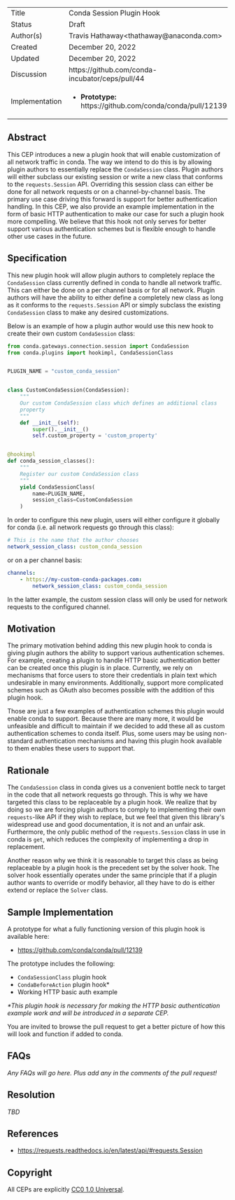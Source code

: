<table>
    <tr><td> Title </td><td> Conda Session Plugin Hook </td>
    <tr><td> Status </td><td> Draft </td></tr>
    <tr><td> Author(s) </td><td>Travis Hathaway&lt;thathaway@anaconda.com&gt;</td></tr>
    <tr><td> Created </td><td>December 20, 2022</td></tr>
    <tr><td> Updated </td><td>December 20, 2022</td></tr>
    <tr><td> Discussion </td><td>https://github.com/conda-incubator/ceps/pull/44</td></tr>
    <tr>
        <td> Implementation </td>
        <td>
            <ul>
                <li><b>Prototype:</b> https://github.com/conda/conda/pull/12139</li>
            </ul>
        </td>
    </tr>
</table>

[requests-session]: https://requests.readthedocs.io/en/latest/api/#requests.Session

## Abstract

This CEP introduces a new a plugin hook that will enable customization
of all network traffic in conda. The way we intend to do this is by
allowing plugin authors to essentially replace the `CondaSession`
class. Plugin authors will either subclass our existing session or
write a new class that conforms to the `requests.Session` API. 
Overriding this session class can either be done for all network 
requests or on a channel-by-channel basis. The primary
use case driving this forward is support for better authentication
handling. In this CEP, we also provide an example implementation 
in the form of basic HTTP authentication to make our case for such 
a plugin hook more  compelling. We believe that this hook not only
serves for better support  various authentication schemes but is 
flexible enough to handle other use cases in the future.

## Specification

This new plugin hook will allow plugin authors to completely replace the
`CondaSession` class currently defined in conda to handle all network 
traffic. This can either be done on a per channel basis or for all
network. Plugin authors will have the ability to either define a completely
new class as long as it conforms to the `requests.Session` API or simply
subclass the existing `CondaSession` class to make any desired 
customizations.

Below is an example of how a plugin author would use this new hook
to create their own custom `CondaSession` class:

```python
from conda.gateways.connection.session import CondaSession
from conda.plugins import hookimpl, CondaSessionClass


PLUGIN_NAME = "custom_conda_session"


class CustomCondaSession(CondaSession):
    """
    Our custom CondaSession class which defines an additional class
    property
    """
    def __init__(self):
        super().__init__()
        self.custom_property = 'custom_property'


@hookimpl
def conda_session_classes(): 
    """
    Register our custom CondaSession class
    """
    yield CondaSessionClass(
        name=PLUGIN_NAME, 
        session_class=CustomCondaSession
    )
```

In order to configure this new plugin, users will either configure it
globally for conda (i.e. all network requests go through this class):

```yaml
# This is the name that the author chooses
network_session_class: custom_conda_session
```

or on a per channel basis:

```yaml
channels:
    - https://my-custom-conda-packages.com:
        network_session_class: custom_conda_session
```

In the latter example, the custom session class will only be used for
network requests to the configured channel.


## Motivation

The primary motivation behind adding this new plugin hook to conda is
giving plugin authors the ability to support various authentication
schemes. For example, creating a plugin to handle HTTP basic
authentication better can be created once this plugin is in place.
Currently, we rely on mechanisms that force users to store their
credentials in plain text which undesirable in many environments.
Additionally, support more complicated schemes such as OAuth also
becomes possible with the addition of this plugin hook.

Those are just a few examples of authentication schemes this plugin
would enable conda to support. Because there are many more, it would be
unfeasible and difficult to maintain if we decided to add these all as
custom authentication schemes to conda itself. Plus, some users may be
using non-standard authentication mechanisms and having this plugin hook
available to them enables these users to support that.

## Rationale

The `CondaSession` class in conda gives us a convenient bottle neck to
target in the code that all network requests go through. This is why we
have targeted this class to be replaceable by a plugin hook. We realize
that by doing so we are forcing plugin authors to comply to implementing
their own `requests`-like API if they wish to replace, but we feel that
given this library's widespread use and good documentation, it is not
and an unfair ask. Furthermore, the only public method of the 
`requests.Session` class in use in conda is `get`, which reduces the
complexity of implementing a drop in replacement.

Another reason why we think it is reasonable to target this class
as being replaceable by a plugin hook is the precedent set by the
solver hook. The solver hook essentially operates under the same
principle that if a plugin author wants to override or modify behavior, all
they have to do is either extend or replace the `Solver` class.

## Sample Implementation

A prototype for what a fully functioning version of this plugin hook
is available here:

- https://github.com/conda/conda/pull/12139

The prototype includes the following:

- `CondaSessionClass` plugin hook
- `CondaBeforeAction` plugin hook*
- Working HTTP basic auth example

_*This plugin hook is necessary for making the HTTP basic authentication 
example work and will be introduced in a separate CEP._

You are invited to browse the pull request to get a better picture of how
this will look and function if added to conda.

## FAQs

_Any FAQs will go here. Plus add any in the comments of the pull request!_

## Resolution

_TBD_

## References

- https://requests.readthedocs.io/en/latest/api/#requests.Session

## Copyright

All CEPs are explicitly [CC0 1.0 Universal](https://creativecommons.org/publicdomain/zero/1.0/).

